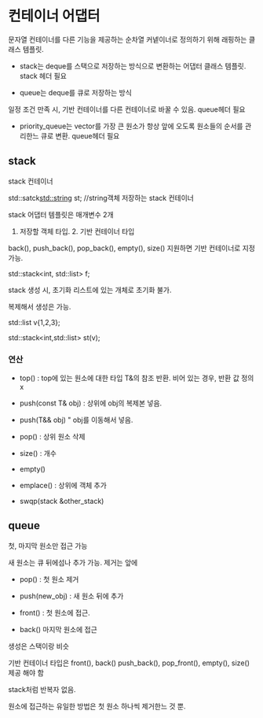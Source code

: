 # 컨테이너 어댑터

문자열 컨테이너를 다른 기능을 제공하는 순차열 커넽이너로 정의하기 위해 래핑하는 클래스 템플릿.

- stack<T>는 deque<T>를 스택으로 저장하는 방식으로 변환하는 어댑터 클래스 템플릿. stack 헤더 필요

- queue<T>는 deque<T>를 큐로 저장하는 방식

일정 조건 만족 시, 기반 컨테이너를 다른 컨테이너로 바꿀 수 있음. queue헤더 필요

- priority_queue는 vector<T>를 가장 큰 원소가 항상 앞에 오도록 원소들의 순서를 관리한느 큐로 변환. queue헤더 필요



## stack<T>

stack 컨테이너

std::satck<std::string> st; //string객체 저장하는 stack 컨테이너

stack 어댑터 템플릿은 매개변수 2개

1. 저장할 객체 타입. 2. 기반 컨테이너 타입

back(), push_back(), pop_back(), empty(), size() 지원하면 기반 컨테이너로 지정 가능.

std::stack<int, std::list<int>> f;

stack 생성 시, 초기화 리스트에 있는 개체로 초기화 불가.

복제해서 생성은 가능.

std::list<int> v{1,2,3};

std::stack<int,std::list<int>> st(v);



### 연산

- top() : top에 있는 원소에 대한 타입 T&의 참조 반환. 비어 있는 경우, 반환 값 정의 x

- push(const T& obj) : 상위에 obj의 복제본 넣음.

- push(T&& obj) " obj를 이동해서 넣음.

- pop() : 상위 원소 삭제

- size() : 개수

- empty()

- emplace() : 상위에 객체 추가

- swqp(stack<T> &other_stack)



## queue<T>

첫, 마지막 원소만 접근 가능


새 원소는 큐 뒤에섬나 추가 가능. 제거는 앞에

- pop() : 첫 원소 제거

- push(new_obj) : 새 원소 뒤에 추가

- front() : 첫 원소에 접근.

- back() 마지막 원소에 접근

생성은 스택이랑 비슷



기반 컨테이너 타입은 front(), back() push_back(), pop_front(), empty(), size()제공 해야 함


stack처럼 반복자 없음.

원소에 접근하는 유일한 방법은 첫 원소 하나씩 제거한느 것 뿐.
